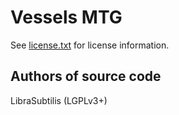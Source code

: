 Vessels MTG
===========
See [license.txt](./license.txt) for license information.

Authors of source code
----------------------
LibraSubtilis (LGPLv3+)

